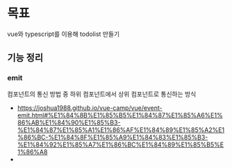 # 목표
vue와 typescript를 이용해 todolist 만들기

## 기능 정리
### emit
컴포넌트의 통신 방법 중 하위 컴포넌트에서 상위 컴포넌트로 통신하는 방식
- https://joshua1988.github.io/vue-camp/vue/event-emit.html#%E1%84%8B%E1%85%B5%E1%84%87%E1%85%A6%E1%86%AB%E1%84%90%E1%85%B3-%E1%84%87%E1%85%A1%E1%86%AF%E1%84%89%E1%85%A2%E1%86%BC-%E1%84%8F%E1%85%A9%E1%84%83%E1%85%B3-%E1%84%92%E1%85%A7%E1%86%BC%E1%84%89%E1%85%B5%E1%86%A8
- 
